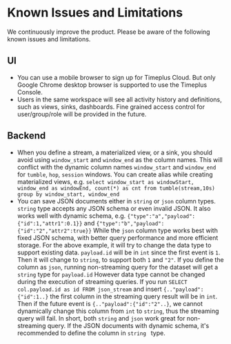 # Known Issues and Limitations

We continuously improve the product. Please be aware of the following known issues and limitations.

## UI

* You can use a mobile browser to sign up for Timeplus Cloud. But only Google Chrome desktop browser is supported to use the Timeplus Console. 
* Users in the same workspace will see all activity history and definitions, such as views, sinks, dashboards. Fine grained access control for user/group/role will be provided in the future.

## Backend

* When you define a stream, a materialized view, or a sink, you should avoid using `window_start` and `window_end` as the column names. This will conflict with the dynamic column names `window_start` and `window_end` for `tumble`, `hop`, `session` windows. You can create alias while creating materialized views, e.g. `select window_start as windowStart, window_end as windowEnd, count(*) as cnt from tumble(stream,10s) group by window_start, window_end`
* You can save JSON documents either in `string` or `json` column types. `string` type accepts any JSON schema or even invalid JSON. It also works well with dynamic schema, e.g. `{"type":"a","payload":{"id":1,"attr1":0.1}}` and  `{"type":"b","payload":{"id":"2","attr2":true}}` While the `json` column type works best with fixed JSON schema, with better query performance and more efficient storage. For the above example, it will try to change the data type to support existing data. `payload.id` will be in `int` since the first event is `1`. Then it will change to `string`, to support both `1` and `"2"`. If you define the column as `json`, running non-streaming query for the dataset will get a `string` type for `payload.id` However data type cannot be changed during the execution of streaming queries. If you run `SELECT col.payload.id as id FROM json_stream` and insert `{.."payload":{"id":1..}` the first column in the streaming query result will be in `int`. Then if the future event is `{.."payload":{"id":"2"..}`, we cannot dynamically change this column from `int` to `string`, thus the streaming query will fail. In short, both `string` and `json` work great for non-streaming query. If the JSON documents with dynamic schema, it's recommended to define the column in `string ` type.